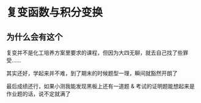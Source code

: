 # 复变函数与积分变换

## 为什么会有这个

复变并不是化工培养方案里要求的课程，但因为大四无聊，就去自己找了些罪受……

其实还好，学起来并不难，到了期末的时候题型一理，瞬间就豁然开朗了

最后成绩还行，如果小测我能发现黑板上还有一道题 & 考试的证明题能想起来是作业题的话，说不定就满了